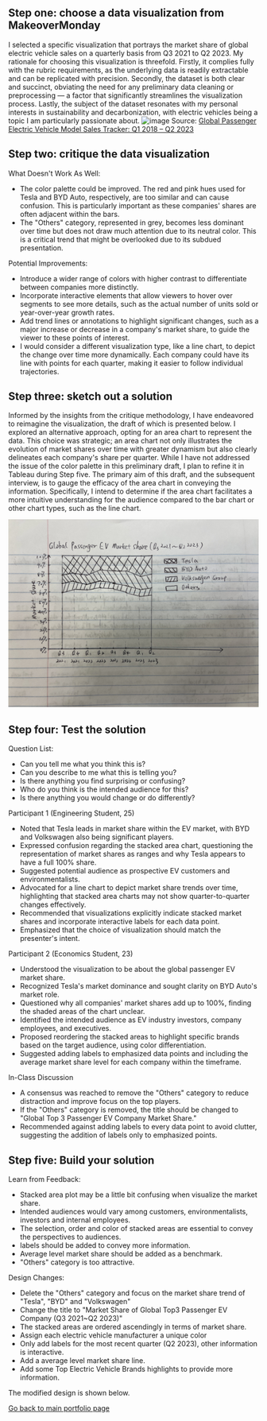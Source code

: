 ## Step one: choose a data visualization from MakeoverMonday
I selected a specific visualization that portrays the market share of global electric vehicle sales on a quarterly basis from Q3 2021 to Q2 2023. My rationale for choosing this visualization is threefold. Firstly, it complies fully with the rubric requirements, as the underlying data is readily extractable and can be replicated with precision. Secondly, the dataset is both clear and succinct, obviating the need for any preliminary data cleaning or preprocessing — a factor that significantly streamlines the visualization process. Lastly, the subject of the dataset resonates with my personal interests in sustainability and decarbonization, with electric vehicles being a topic I am particularly passionate about.
![image](https://www.counterpointresearch.com/wp-content/uploads/2023/06/Global-EV-market-share-Q2-2023.png)
Source: [Global Passenger Electric Vehicle Model Sales Tracker: Q1 2018 – Q2 2023](https://www.counterpointresearch.com/research_portal/)

## Step two: critique the data visualization
What Doesn't Work As Well:
- The color palette could be improved. The red and pink hues used for Tesla and BYD Auto, respectively, are too similar and can cause confusion. This is particularly important as these companies' shares are often adjacent within the bars.
- The "Others" category, represented in grey, becomes less dominant over time but does not draw much attention due to its neutral color. This is a critical trend that might be overlooked due to its subdued presentation.

Potential Improvements:
- Introduce a wider range of colors with higher contrast to differentiate between companies more distinctly.
- Incorporate interactive elements that allow viewers to hover over segments to see more details, such as the actual number of units sold or year-over-year growth rates.
- Add trend lines or annotations to highlight significant changes, such as a major increase or decrease in a company's market share, to guide the viewer to these points of interest.
- I would consider a different visualization type, like a line chart, to depict the change over time more dynamically. Each company could have its line with points for each quarter, making it easier to follow individual trajectories.

## Step three: sketch out a solution
Informed by the insights from the critique methodology, I have endeavored to reimagine the visualization, the draft of which is presented below. I explored an alternative approach, opting for an area chart to represent the data. This choice was strategic; an area chart not only illustrates the evolution of market shares over time with greater dynamism but also clearly delineates each company's share per quarter. While I have not addressed the issue of the color palette in this preliminary draft, I plan to refine it in Tableau during Step five. The primary aim of this draft, and the subsequent interview, is to gauge the efficacy of the area chart in conveying the information. Specifically, I intend to determine if the area chart facilitates a more intuitive understanding for the audience compared to the bar chart or other chart types, such as the line chart.

![image](https://github.com/runzhes/94870/blob/main/%E5%BE%AE%E4%BF%A1%E5%9B%BE%E7%89%87_20231113154346.jpg?raw=true)

## Step four: Test the solution
Question List:
- Can you tell me what you think this is?
- Can you describe to me what this is telling you?
- Is there anything you find surprising or confusing?
- Who do you think is the intended audience for this?
- Is there anything you would change or do differently?

Participant 1 (Engineering Student, 25)
- Noted that Tesla leads in market share within the EV market, with BYD and Volkswagen also being significant players.
- Expressed confusion regarding the stacked area chart, questioning the representation of market shares as ranges and why Tesla appears to have a full 100% share.
- Suggested potential audience as prospective EV customers and environmentalists.
- Advocated for a line chart to depict market share trends over time, highlighting that stacked area charts may not show quarter-to-quarter changes effectively.
- Recommended that visualizations explicitly indicate stacked market shares and incorporate interactive labels for each data point.
- Emphasized that the choice of visualization should match the presenter's intent.

Participant 2 (Economics Student, 23)
- Understood the visualization to be about the global passenger EV market share.
- Recognized Tesla's market dominance and sought clarity on BYD Auto's market role.
- Questioned why all companies' market shares add up to 100%, finding the shaded areas of the chart unclear.
- Identified the intended audience as EV industry investors, company employees, and executives.
- Proposed reordering the stacked areas to highlight specific brands based on the target audience, using color differentiation.
- Suggested adding labels to emphasized data points and including the average market share level for each company within the timeframe.

In-Class Discussion
- A consensus was reached to remove the "Others" category to reduce distraction and improve focus on the top players.
- If the "Others" category is removed, the title should be changed to "Global Top 3 Passenger EV Company Market Share."
- Recommended against adding labels to every data point to avoid clutter, suggesting the addition of labels only to emphasized points.

## Step five: Build your solution
Learn from Feedback:
- Stacked area plot may be a little bit confusing when visualize the market share.
- Intended audiences would vary among customers, environmentalists, investors and internal employees.
- The selection, order and color of stacked areas are essential to convey the perspectives to audiences.
- labels should be added to convey more information.
- Average level market share should be added as a benchmark.
- "Others" category is too attractive.

Design Changes:
- Delete the "Others" category and focus on the market share trend of "Tesla", "BYD" and "Volkswagen"
- Change the title to "Market Share of Global Top3 Passenger EV Company (Q3 2021~Q2 2023)"
- The stacked areas are ordered ascendingly in terms of market share.
- Assign each electric vehicle manufacturer a unique color
- Only add labels for the most recent quarter (Q2 2023), other information is interactive.
- Add a average level market share line.
- Add some Top Electric Vehicle Brands highlights to provide more information.

The modified design is shown below.


[Go back to main portfolio page](README.md)

